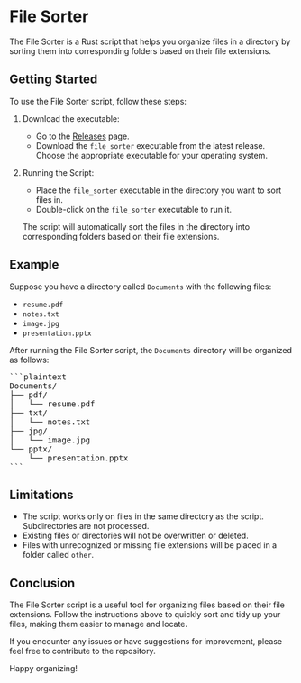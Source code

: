 # File Sorter

The File Sorter is a Rust script that helps you organize files in a directory by sorting them into corresponding folders based on their file extensions.

## Getting Started

To use the File Sorter script, follow these steps:

1. Download the executable:
   - Go to the [Releases](https://github.com/your-username/your-repo/releases) page.
   - Download the `file_sorter` executable from the latest release. Choose the appropriate executable for your operating system.

2. Running the Script:
   - Place the `file_sorter` executable in the directory you want to sort files in.
   - Double-click on the `file_sorter` executable to run it.

   The script will automatically sort the files in the directory into corresponding folders based on their file extensions.

## Example

Suppose you have a directory called `Documents` with the following files:

- `resume.pdf`
- `notes.txt`
- `image.jpg`
- `presentation.pptx`

After running the File Sorter script, the `Documents` directory will be organized as follows:

<pre>
```plaintext
Documents/
├── pdf/
│   └── resume.pdf
├── txt/
│   └── notes.txt
├── jpg/
│   └── image.jpg
└── pptx/
    └── presentation.pptx
```
</pre>

## Limitations

- The script works only on files in the same directory as the script. Subdirectories are not processed.
- Existing files or directories will not be overwritten or deleted.
- Files with unrecognized or missing file extensions will be placed in a folder called `other`.

## Conclusion

The File Sorter script is a useful tool for organizing files based on their file extensions. Follow the instructions above to quickly sort and tidy up your files, making them easier to manage and locate.

If you encounter any issues or have suggestions for improvement, please feel free to contribute to the repository.

Happy organizing!
